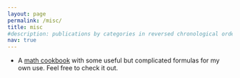 ```yaml
---
layout: page
permalink: /misc/
title: misc
#description: publications by categories in reversed chronological order. generated by jekyll-scholar.
nav: true
---
```


- A <a href="{{ '/assets/pdf/math/math.pdf' | relative_url }}">math cookbook</a> with some useful but complicated formulas for my own use. Feel free to check it out.